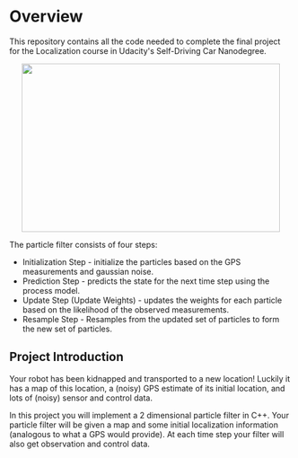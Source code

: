 # Overview
This repository contains all the code needed to complete the final project for the Localization course in Udacity's Self-Driving Car Nanodegree.

<p align="center">
  <img width="460" height="300" src="https://miro.medium.com/max/1735/1*VMTKYLh2c2cW7yE6mxFU7g.png">
</p>

The particle filter consists of four steps:
- Initialization Step - initialize the particles based on the GPS measurements and gaussian noise.
- Prediction Step - predicts the state for the next time step using the process model.
- Update Step (Update Weights) - updates the weights for each particle based on the likelihood of the observed measurements.
- Resample Step - Resamples from the updated set of particles to form the new set of particles.

## Project Introduction
Your robot has been kidnapped and transported to a new location! Luckily it has a map of this location, a (noisy) GPS estimate of its initial location, and lots of (noisy) sensor and control data.

In this project you will implement a 2 dimensional particle filter in C++. Your particle filter will be given a map and some initial localization information (analogous to what a GPS would provide). At each time step your filter will also get observation and control data.




